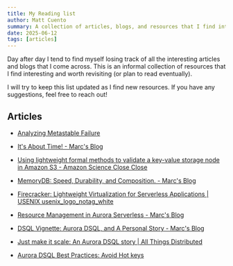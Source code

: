 ```yaml
---
title: My Reading list
author: Matt Cuento
summary: A collection of articles, blogs, and resources that I find interesting.
date: 2025-06-12
tags: [articles]
---
```


Day after day I tend to find myself losing track of all the interesting articles and blogs that I come across. This is an informal collection of resources that I find interesting and worth revisiting (or plan to read eventually).

I will try to keep this list updated as I find new resources. If you have any suggestions, feel free to reach out!

## Articles



 - [Analyzing Metastable Failure](https://sigops.org/s/conferences/hotos/2025/papers/hotos25-106.pdf)

 - [It's About Time! - Marc's Blog](https://brooker.co.za/blog/2023/11/27/about-time.html)

 - [Using lightweight formal methods to validate a key-value storage node in Amazon S3 - Amazon Science
Close
Close](https://www.amazon.science/publications/using-lightweight-formal-methods-to-validate-a-key-value-storage-node-in-amazon-s3)

 - [MemoryDB: Speed, Durability, and Composition. - Marc's Blog](https://brooker.co.za/blog/2024/04/25/memorydb.html)

 - [Firecracker: Lightweight Virtualization for Serverless Applications  | USENIX
usenix_logo_notag_white](https://www.usenix.org/conference/nsdi20/presentation/agache)

 - [Resource Management in Aurora Serverless - Marc's Blog](https://brooker.co.za/blog/2024/07/29/aurora-serverless.html)

 - [DSQL Vignette: Aurora DSQL, and A Personal Story - Marc's Blog](https://brooker.co.za/blog/2024/12/03/aurora-dsql.html)

 - [Just make it scale: An Aurora DSQL story | All Things Distributed](https://www.allthingsdistributed.com/2025/05/just-make-it-scale-an-aurora-dsql-story.html)

 - [Aurora DSQL Best Practices: Avoid Hot keys](https://marc-bowes.com/dsql-avoid-hot-keys.html)
